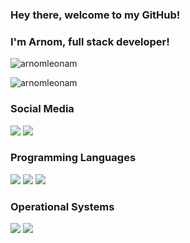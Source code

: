 ### Hey there, welcome to my GitHub! 
### I'm Arnom, full stack developer!

![arnomleonam](https://github-readme-stats.vercel.app/api?username=arnomleonam&show_icons=true&title_color=fff&icon_color=79ff97&text_color=9f9f9f&bg_color=141414)

![arnomleonam](https://github-readme-stats.vercel.app/api/top-langs/?username=arnomleonam&layout=compact&show_icons=true&title_color=fff&icon_color=79ff97&text_color=9f9f9f&bg_color=141414)

### Social Media

[<img src ="https://img.shields.io/badge/instagram-%23E4405F.svg?&style=for-the-badge&logo=instagram&logoColor=white">](https://www.instagram.com/dvlpr.leonam/)
[<img src ="https://camo.githubusercontent.com/c00f87aeebbec37f3ee0857cc4c20b21fefde8a96caf4744383ebfe44a47fe3f/68747470733a2f2f696d672e736869656c64732e696f2f62616467652f2d4c696e6b6564496e2d2532333030373742353f7374796c653d666f722d7468652d6261646765266c6f676f3d6c696e6b6564696e266c6f676f436f6c6f723d7768697465">](https://www.linkedin.com/in/arnomleonam/)

### Programming Languages

<img src="https://img.shields.io/badge/Python-FFD43B?style=for-the-badge&logo=python&logoColor=darkgreen"/>
<img src="https://img.shields.io/badge/JavaScript-323330?style=for-the-badge&logo=javascript&logoColor=F7DF1E"/>
<img src="https://img.shields.io/badge/Pandas-2C2D72?style=for-the-badge&logo=pandas&logoColor=white"/>

### Operational Systems

<img src="https://img.shields.io/badge/Linux_Mint-87CF3E?style=for-the-badge&logo=linux-mint&logoColor=white"/>
<img src="https://img.shields.io/badge/Windows-0078D6?style=for-the-badge&logo=windows&logoColor=white"/>


